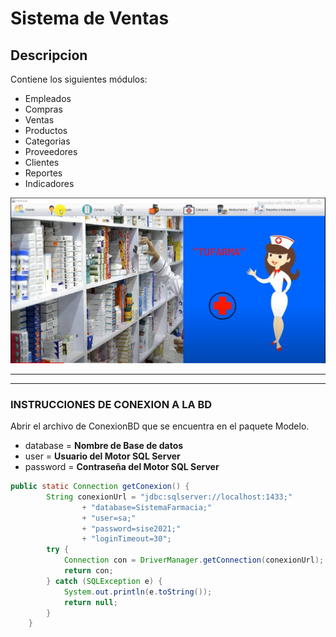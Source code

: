 # Sistema de Ventas

## Descripcion
Contiene los siguientes módulos:
* Empleados
* Compras
* Ventas
* Productos
* Categorias
* Proveedores
* Clientes
* Reportes
* Indicadores

![Screen principal](https://github.com/jorch21/POS_Farmacia/blob/main/screen.jpg)

---
---

### INSTRUCCIONES DE CONEXION A LA BD
Abrir el archivo de ConexionBD que se encuentra en el paquete Modelo.
* database = **Nombre de Base de datos**
* user = **Usuario del Motor SQL Server**
* password = **Contraseña del Motor SQL Server**

```java
public static Connection getConexion() {
        String conexionUrl = "jdbc:sqlserver://localhost:1433;"
                + "database=SistemaFarmacia;"
                + "user=sa;"
                + "password=sise2021;"
                + "loginTimeout=30";
        try {
            Connection con = DriverManager.getConnection(conexionUrl);
            return con;
        } catch (SQLException e) {
            System.out.println(e.toString());
            return null;
        }
    }
```

